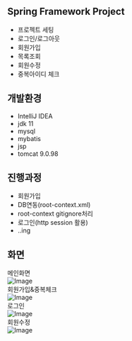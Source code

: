 ## Spring Framework Project
- 프로젝트 세팅
- 로그인/로그아웃
- 회원가입
- 목록조회
- 회원수정
- 중복아이디 체크


## 개발환경
- IntelliJ IDEA
- jdk 11
- mysql
- mybatis
- jsp
- tomcat 9.0.98


## 진행과정
- 회원가입 
- DB연동(root-context.xml)
- root-context gitignore처리
- 로그인(http session 활용)
- ..ing

## 화면
메인화면<br>
![Image](https://github.com/user-attachments/assets/66c5c81f-3490-49f5-9292-df577c058695)
<br>
회원가입&중복체크<br>
![Image](https://github.com/user-attachments/assets/c763d315-b365-47fa-89aa-6d2c34448cc7)
<br>
로그인<br>
![Image](https://github.com/user-attachments/assets/d3bd1358-c63d-4a5f-a95e-01bfed16c5aa)
<br>
회원수정<br>
![Image](https://github.com/user-attachments/assets/b4d51ecb-2d30-4b98-ba67-26d2fcce86de)
